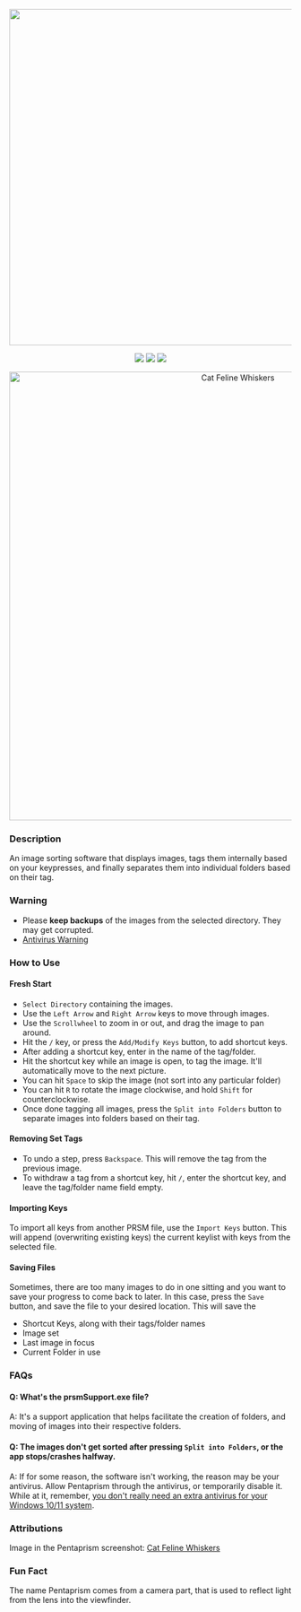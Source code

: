 <p align="center">
	<img src="https://github.com/arcenter/pentaprism/assets/101260108/cae3656e-5d58-4dfa-9bfa-69639f06b8b1" width=600>
</p>

<p align="center">
	<a href="https://github.com/arcenter/pentaprism/releases"><img src="https://img.shields.io/github/v/release/arcenter/pentaprism?style=flat-square&include_prereleases&label=version" /></a>
	<a href="https://github.com/arcenter/pentaprism/releases"><img src="https://img.shields.io/github/downloads/arcenter/pentaprism/total.svg?style=flat-square" /></a>
	<a href="https://github.com/arcenter/pentaprism/issues"><img src="https://img.shields.io/github/issues-raw/arcenter/pentaprism.svg?style=flat-square&label=issues" /></a>
</p>

<p align="center">
	<a href="https://pixabay.com/photos/cat-feline-whiskers-pet-animal-7995231/"><img src="https://github.com/arcenter/pentaprism/assets/101260108/d1e50b03-6ed6-4b8a-bafa-dd49d62bb052" alt="Cat Feline Whiskers" width=800></a>
</p>

### Description
An image sorting software that displays images, tags them internally based on your keypresses, and finally separates them into individual folders based on their tag.

### Warning
- Please **keep backups** of the images from the selected directory. They may get corrupted.
- [Antivirus Warning](https://github.com/arcenter/pentaprism/#q-the-images-dont-get-sorted-after-pressing-split-into-folders-or-the-app-stopscrashes-halfway)

### How to Use

#### Fresh Start
- `Select Directory` containing the images.
- Use the `Left Arrow` and `Right Arrow` keys to move through images.
- Use the `Scrollwheel` to zoom in or out, and drag the image to pan around.
- Hit the `/` key, or press the `Add/Modify Keys` button, to add shortcut keys.
- After adding a shortcut key, enter in the name of the tag/folder.
- Hit the shortcut key while an image is open, to tag the image. It'll automatically move to the next picture.
- You can hit `Space` to skip the image (not sort into any particular folder)
- You can hit `R` to rotate the image clockwise, and hold `Shift` for counterclockwise.
- Once done tagging all images, press the `Split into Folders` button to separate images into folders based on their tag.

#### Removing Set Tags
- To undo a step, press `Backspace`. This will remove the tag from the previous image.
- To withdraw a tag from a shortcut key, hit `/`, enter the shortcut key, and leave the tag/folder name field empty.

#### Importing Keys
To import all keys from another PRSM file, use the `Import Keys` button. This will append (overwriting existing keys) the current keylist with keys from the selected file.

#### Saving Files
Sometimes, there are too many images to do in one sitting and you want to save your progress to come back to later. In this case, press the `Save` button, and save the file to your desired location. This will save the
- Shortcut Keys, along with their tags/folder names
- Image set
- Last image in focus
- Current Folder in use

### FAQs

#### Q: What's the prsmSupport.exe file?
A: It's a support application that helps facilitate the creation of folders, and moving of images into their respective folders.

#### Q: The images don't get sorted after pressing `Split into Folders`, or the app stops/crashes halfway.
A: If for some reason, the software isn't working, the reason may be your antivirus. Allow Pentaprism through the antivirus, or temporarily disable it. While at it, remember, [you don't really need an extra antivirus for your Windows 10/11 system](https://www.pcworld.com/article/797877/do-i-need-windows-antivirus-software.html).

### Attributions
Image in the Pentaprism screenshot: [Cat Feline Whiskers](https://pixabay.com/photos/cat-feline-whiskers-pet-animal-7995231/)

### Fun Fact

The name Pentaprism comes from a camera part, that is used to reflect light from the lens into the viewfinder.
